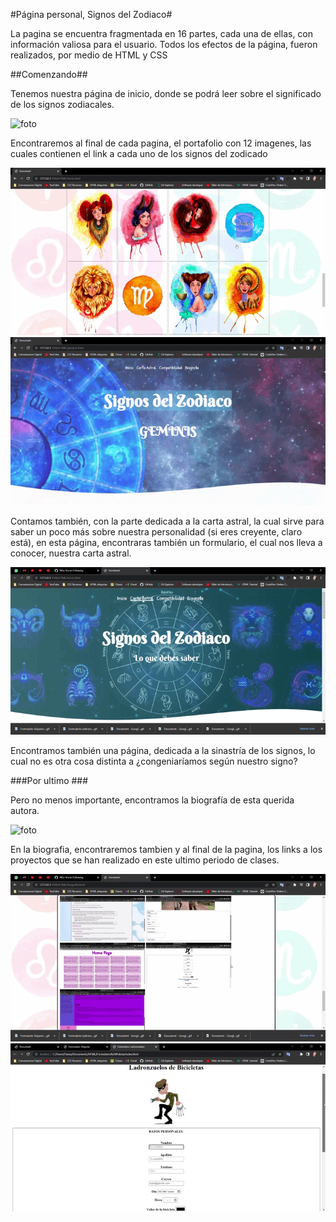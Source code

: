 #Página personal, Signos del Zodiaco#

La pagina se encuentra fragmentada en 16 partes, cada una de ellas, con información valiosa para el usuario.
Todos los efectos de la página, fueron realizados, por medio de HTML y CSS

##Comenzando##

Tenemos nuestra página de inicio, donde se podrá leer sobre el significado de los signos zodiacales.

![foto](../Gifs/ini.gif)

Encontraremos al final de cada pagina, el portafolio con 12 imagenes, las cuales contienen el link a cada uno de los signos del zodicado

![foto](../Gifs/img%20hover.gif)
![foto](../Gifs/pag%20signos.gif)

Contamos también, con la parte dedicada a la carta astral, la cual sirve para saber un poco más sobre nuestra personalidad (si eres creyente, claro está), en esta página, encontraras también un formulario, el cual nos lleva a conocer, nuestra carta astral.

![foto](../Gifs/form%20carta.gif)

Encontramos también una página, dedicada a la sinastría de los signos, lo cual no es otra cosa distinta a ¿congeniaríamos según nuestro signo?

###Por ultimo ###

Pero no menos importante, encontramos la biografía de esta querida autora.

![foto](../Gifs/Biog.gif)

En la biografia, encontraremos tambien y al final de la pagina, los links a los proyectos que se han realizado en este ultimo periodo de clases.

![foto](../Gifs/Biog%20proy.gif)
![foto](../Gifs/ptoy%20ladron.gif)


